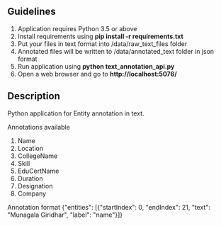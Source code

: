 ## Guidelines
1. Application requires Python 3.5 or above
2. Install requirements using **pip install -r requirements.txt**
3. Put your files in text format into /data/raw_text_files folder
4. Annotated files will be written to /data/annotated_text folder in json format
5. Run application using **python text_annotation_api.py**
6. Open a web browser and go to **http://localhost:5076/** 

## Description

Python application for Entity annotation in text.

Annotations available
1. Name
2. Location
3. CollegeName
4. Skill
5. EduCertName
6. Duration
7. Designation
8. Company

Annotation format
{"entities": [{"startIndex": 0, "endIndex": 21, "text": "Munagala Giridhar", "label": "name"}]}
